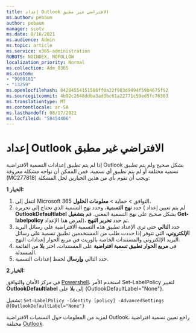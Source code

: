 ```yaml
---
title: إعداد Outlook الافتراضي غير مطبق
ms.author: pebaum
author: pebaum
manager: scotv
ms.date: 8/16/2021
ms.audience: Admin
ms.topic: article
ms.service: o365-administration
ROBOTS: NOINDEX, NOFOLLOW
localization_priority: Normal
ms.collection: Adm_O365
ms.custom:
- "9000181"
- "13259"
ms.openlocfilehash: 84284554151586ff0a22f983d9494f59b4675f92
ms.sourcegitcommit: 4b92c2648ddba3ad3bc61a22771c59ed5fc76303
ms.translationtype: MT
ms.contentlocale: ar-SA
ms.lasthandoff: 08/17/2021
ms.locfileid: "58454406"
---
```

# <a name="default-outlook-label-setting-not-applied"></a>إعداد Outlook الافتراضي غير مطبق

إذا لم يتم تطبيق إعدادات التسمية الافتراضية Outlook بشكل صحيح ولم يتم تطبيق تسمية مختلفة أو لم يتم تطبيق أي تسمية، فمن الممكن أن تواجه مشكلة معروفة (MC277818) ويجب أن تقوم بأي من هذين الخيارين لحل المشكلة:

**الخيار 1:**

1. انتقل إلى Microsoft 365 التوافق > حماية   >  **معلومات الحلول.**
1. حدد **نهج التسمية**، وحدد نهج التسمية الذي تحتاج إلى تحريره ( لم يتم تعيين إعداد **OutlookDefaultlabel** بشكل صحيح على نهج التسمية المعني. قم **بتشغيل Get-labelpolicy** لعرض هذا الإعداد)، ثم حدد **تحرير النهج**.
1. حدد **التالي** حتى ترى الإعداد تطبيق هذه التسمية الافتراضية على  رسائل البريد **الإلكتروني،** التي تتوفر إذا حددت طلب  من المستخدمين تطبيق تسمية على رسائل البريد الإلكتروني والمستندات الخاصة بالوريث في مربع الحوار إعدادات النهج.
1. في **مربع الحوار تطبيق تسمية افتراضية** على المستندات، اختر **بلا** من القائمة المنسدلة.
1. حدد  التالي **وإرسال** لحفظ إعدادات التسمية.

**الخيار 2:**

في مركز الأمان والتوافق [Powershell](https://docs.microsoft.com/powershell/exchange/connect-to-scc-powershell?view=exchange-ps)، استخدم الأمر Set-LabelPolicy لتغيير **OutlookDefaultlabel** إلى **بلا** على {OutlookDefaultLabel="None"}.

تشغيل: `Set-LabelPolicy -Identity [policy] -AdvancedSettings @{OutlookDefaultLabel="None"}`

لمزيد من المعلومات حول التسميات الافتراضية Outlook، راجع تعيين تسمية افتراضية مختلفة [Outlook](https://docs.microsoft.com/azure/information-protection/rms-client/clientv2-admin-guide-customizations#set-a-different-default-label-for-outlook).